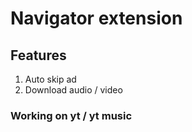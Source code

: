 # Navigator extension

## Features

1. Auto skip ad
2. Download audio / video

### Working on yt / yt music
